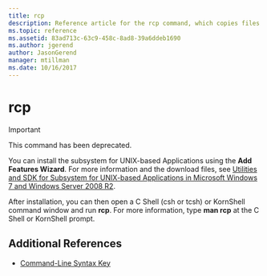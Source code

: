 ```yaml
---
title: rcp
description: Reference article for the rcp command, which copies files between computers. This command has been deprecated and isn't guaranteed to be supported in future releases of Windows.
ms.topic: reference
ms.assetid: 83ad713c-63c9-458c-8ad8-39a6ddeb1690
ms.author: jgerend
author: JasonGerend
manager: mtillman
ms.date: 10/16/2017
---
```


# rcp

>[!IMPORTANT]
> This command has been deprecated.

You can install the subsystem for UNIX-based Applications using the **Add Features Wizard**. For more information and the download files, see [Utilities and SDK for Subsystem for UNIX-based Applications in Microsoft Windows 7 and Windows Server 2008 R2](https://www.microsoft.com/download/details.aspx?id=2391).

After installation, you can then open a C Shell (csh or tcsh) or KornShell command window and run **rcp**. For more information, type **man rcp** at the C Shell or KornShell prompt.

## Additional References

- [Command-Line Syntax Key](command-line-syntax-key.md)